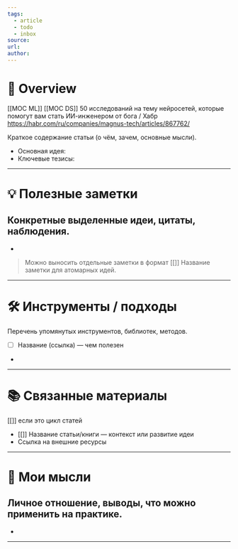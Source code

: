 ```yaml
---
tags:
  - article
  - todo
  - inbox
source:
url:
author:
---
```

# 📝 Overview  
[[MOC ML]]
[[MOC DS]]
50 исследований на тему нейросетей, которые помогут вам стать ИИ-инженером от бога / Хабр
https://habr.com/ru/companies/magnus-tech/articles/867762/

Краткое содержание статьи (о чём, зачем, основные мысли).  
- Основная идея:  
- Ключевые тезисы:  

---

# 💡 Полезные заметки  
Конкретные выделенные идеи, цитаты, наблюдения.  
-  
-  
> Можно выносить отдельные заметки в формат [[]] Название заметки для атомарных идей.

---

# 🛠 Инструменты / подходы  
Перечень упомянутых инструментов, библиотек, методов.  
- [ ] Название (ссылка) — чем полезен  
-  

---

# 📚 Связанные материалы  

[[]] если это цикл статей  

- [[]] Название статьи/книги — контекст или развитие идеи  
- Ссылка на внешние ресурсы  
 
---

# 🙂 Мои мысли  
Личное отношение, выводы, что можно применить на практике.  
-  
-  

---